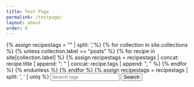 ```yaml
---
title: Test Page
permalink: /testpage/
layout: about
order: 6
---
```


<html>
  <body>
    <div>
      {% assign recipestags = "" | split: ','%}
      {% for collection in site.collections %}
        {% unless collection.label == "posts" %}
          {% for recipe in site[collection.label] %}
            {% assign recipestags = recipestags | concat: recipe.title | append: ": " | concat: recipe.tags | append: ", " %}
          {% endfor %}
        {% endunless %}
      {% endfor %}
      {% assign recipestags = recipestags | split: ', ' | uniq %}
      <input type="text" id="searchInput" placeholder="Search tags">
      <button type="submit" onclick="recipeSearch()" id="searchButton">Search</button>
      <p id="paragraph"></p>
      <script>
          function recipeSearch() {
            var input, filter, tags, i, txtValue;
            input = document.getElementById('searchInput');
            paragraph = document.getElementById('paragraph');
            filter = input.value.toLowerCase();
            tags = {{ recipestags | jsonify }};
            var recipes = {{ recipestags | jsonify}};
            var results = [];
            var directories = {{ site.collections | map: "directory" | jsonify }};
            var collections = {{ site.collections | map: "label" | jsonify }};
            for (i = 0; i < tags.length; i++) {
              txtValue = tags[i];
              if (txtValue.toLowerCase().indexOf(filter) > -1) {
                results.push(txtValue);
              }
            }
            if (filter === "") {
              paragraph.innerText = "Nothing found";
              return;
            }
            paragraph.innerText = 'Collections: ' + collections.join(', ') + 'Directories: ' + directories.join(', ') + 'Recipes: ' + recipes.join(', ');
          }
        </script>
    </div>
  </body>
</html>
